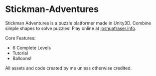 # Stickman-Adventures
Stickman Adventures is a puzzle platformer made in Unity3D. Combine simple shapes to solve puzzles! Play online at [joshuafraser.info](http://www.joshuafraser.info).

Core Features:
* 6 Complete Levels
* Tutorial
* Balloons!

All assets and code created by me unless otherwise credited.
